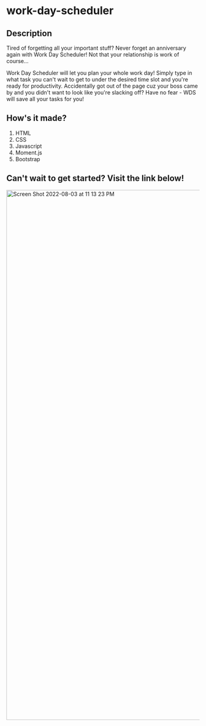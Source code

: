 # work-day-scheduler

## Description
Tired of forgetting all your important stuff? Never forget an anniversary again with Work Day Scheduler! Not that your relationship is work of course...

Work Day Scheduler will let you plan your whole work day! Simply type in what task you can't wait to get to under the desired time slot and you're ready for productivity. Accidentally got out of the page cuz your boss came by and you didn't want to look like you're slacking off? Have no fear - WDS will save all your tasks for you!

## How's it made?
1. HTML
2. CSS
3. Javascript
4. Moment.js
5. Bootstrap

## Can't wait to get started? Visit the link below!

<img width="1383" alt="Screen Shot 2022-08-03 at 11 13 23 PM" src="https://user-images.githubusercontent.com/104938407/182755770-accd238b-755e-4d67-92d5-486e3671aaab.png">
